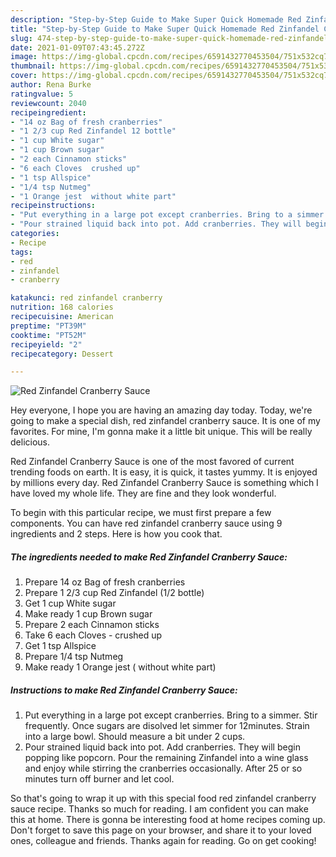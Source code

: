 ```yaml
---
description: "Step-by-Step Guide to Make Super Quick Homemade Red Zinfandel Cranberry Sauce"
title: "Step-by-Step Guide to Make Super Quick Homemade Red Zinfandel Cranberry Sauce"
slug: 474-step-by-step-guide-to-make-super-quick-homemade-red-zinfandel-cranberry-sauce
date: 2021-01-09T07:43:45.272Z
image: https://img-global.cpcdn.com/recipes/6591432770453504/751x532cq70/red-zinfandel-cranberry-sauce-recipe-main-photo.jpg
thumbnail: https://img-global.cpcdn.com/recipes/6591432770453504/751x532cq70/red-zinfandel-cranberry-sauce-recipe-main-photo.jpg
cover: https://img-global.cpcdn.com/recipes/6591432770453504/751x532cq70/red-zinfandel-cranberry-sauce-recipe-main-photo.jpg
author: Rena Burke
ratingvalue: 5
reviewcount: 2040
recipeingredient:
- "14 oz Bag of fresh cranberries"
- "1 2/3 cup Red Zinfandel 12 bottle"
- "1 cup White sugar"
- "1 cup Brown sugar"
- "2 each Cinnamon sticks"
- "6 each Cloves  crushed up"
- "1 tsp Allspice"
- "1/4 tsp Nutmeg"
- "1 Orange jest  without white part"
recipeinstructions:
- "Put everything in a large pot except cranberries. Bring to a simmer. Stir frequently. Once sugars are disolved let simmer for 12minutes. Strain into a large bowl. Should measure a bit under 2 cups."
- "Pour strained liquid back into pot. Add cranberries. They will begin popping like popcorn. Pour the remaining Zinfandel into a wine glass and enjoy while stirring the cranberries occasionally. After 25 or so minutes turn off burner and let cool."
categories:
- Recipe
tags:
- red
- zinfandel
- cranberry

katakunci: red zinfandel cranberry 
nutrition: 168 calories
recipecuisine: American
preptime: "PT39M"
cooktime: "PT52M"
recipeyield: "2"
recipecategory: Dessert

---
```



![Red Zinfandel Cranberry Sauce](https://img-global.cpcdn.com/recipes/6591432770453504/751x532cq70/red-zinfandel-cranberry-sauce-recipe-main-photo.jpg)

Hey everyone, I hope you are having an amazing day today. Today, we're going to make a special dish, red zinfandel cranberry sauce. It is one of my favorites. For mine, I'm gonna make it a little bit unique. This will be really delicious.

Red Zinfandel Cranberry Sauce is one of the most favored of current trending foods on earth. It is easy, it is quick, it tastes yummy. It is enjoyed by millions every day. Red Zinfandel Cranberry Sauce is something which I have loved my whole life. They are fine and they look wonderful.




To begin with this particular recipe, we must first prepare a few components. You can have red zinfandel cranberry sauce using 9 ingredients and 2 steps. Here is how you cook that.

<!--inarticleads1-->

##### The ingredients needed to make Red Zinfandel Cranberry Sauce:

1. Prepare 14 oz Bag of fresh cranberries
1. Prepare 1 2/3 cup Red Zinfandel (1/2 bottle)
1. Get 1 cup White sugar
1. Make ready 1 cup Brown sugar
1. Prepare 2 each Cinnamon sticks
1. Take 6 each Cloves - crushed up
1. Get 1 tsp Allspice
1. Prepare 1/4 tsp Nutmeg
1. Make ready 1 Orange jest ( without white part)




<!--inarticleads2-->

##### Instructions to make Red Zinfandel Cranberry Sauce:

1. Put everything in a large pot except cranberries. Bring to a simmer. Stir frequently. Once sugars are disolved let simmer for 12minutes. Strain into a large bowl. Should measure a bit under 2 cups.
1. Pour strained liquid back into pot. Add cranberries. They will begin popping like popcorn. Pour the remaining Zinfandel into a wine glass and enjoy while stirring the cranberries occasionally. After 25 or so minutes turn off burner and let cool.




So that's going to wrap it up with this special food red zinfandel cranberry sauce recipe. Thanks so much for reading. I am confident you can make this at home. There is gonna be interesting food at home recipes coming up. Don't forget to save this page on your browser, and share it to your loved ones, colleague and friends. Thanks again for reading. Go on get cooking!
